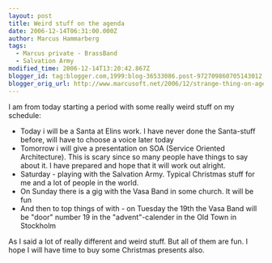 ```yaml
---
layout: post
title: Weird stuff on the agenda
date: 2006-12-14T06:31:00.000Z
author: Marcus Hammarberg
tags:
  - Marcus private - BrassBand
  - Salvation Army
modified_time: 2006-12-14T13:20:42.867Z
blogger_id: tag:blogger.com,1999:blog-36533086.post-972709860705143012
blogger_orig_url: http://www.marcusoft.net/2006/12/strange-thing-on-agenda.html
---
```



I am
from today starting a period with some really weird stuff on my
schedule:

- Today i will be a Santa at Elins work. I have never done the
    Santa-stuff before, will have to choose a voice later today
- Tomorrow i will give a presentation on SOA (Service Oriented
    Architecture). This is scary since so many people have things to say
    about it. I have prepared and hope that it will work out alright.
- Saturday - playing with the Salvation Army. Typical Christmas stuff
    for me and a lot of people in the world.
- On Sunday there is a gig with the Vasa Band in some church. It will
    be fun
- And then to top things of with - on Tuesday the 19th the Vasa Band
    will be "door" number 19 in the "advent"-calender in the Old Town in
    Stockholm

As I said a lot of really different and weird stuff. But all of them are
fun. I hope I will have time to buy some Christmas presents also.
